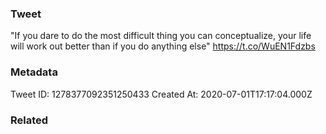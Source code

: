 ### Tweet
"If you dare to do the most difficult thing you can conceptualize, your life will work out better than if you do anything else" https://t.co/WuEN1Fdzbs

### Metadata
Tweet ID: 1278377092351250433
Created At: 2020-07-01T17:17:04.000Z

### Related


